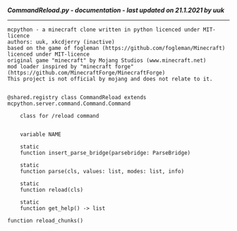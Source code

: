 ***CommandReload.py - documentation - last updated on 21.1.2021 by uuk***
___

    mcpython - a minecraft clone written in python licenced under MIT-licence
    authors: uuk, xkcdjerry (inactive)
    based on the game of fogleman (https://github.com/fogleman/Minecraft) licenced under MIT-licence
    original game "minecraft" by Mojang Studios (www.minecraft.net)
    mod loader inspired by "minecraft forge" (https://github.com/MinecraftForge/MinecraftForge)
    This project is not official by mojang and does not relate to it.


    @shared.registry class CommandReload extends mcpython.server.command.Command.Command
        
        class for /reload command


        variable NAME

        static
        function insert_parse_bridge(parsebridge: ParseBridge)

        static
        function parse(cls, values: list, modes: list, info)

        static
        function reload(cls)

        static
        function get_help() -> list

    function reload_chunks()